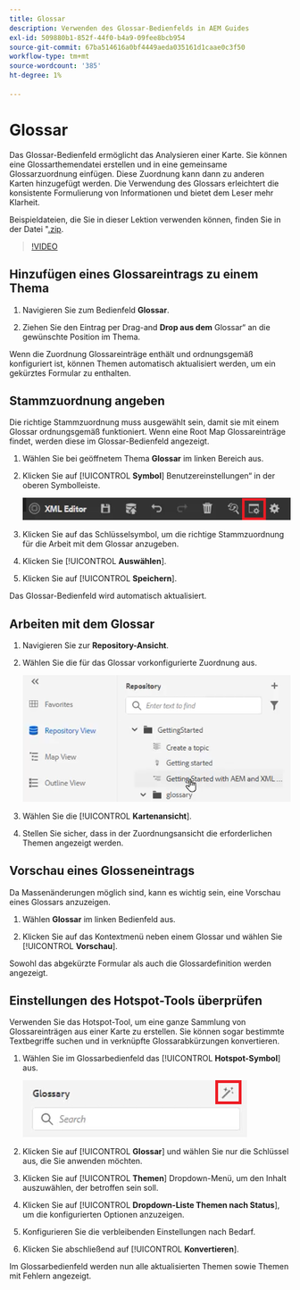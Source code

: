 ```yaml
---
title: Glossar
description: Verwenden des Glossar-Bedienfelds in AEM Guides
exl-id: 509880b1-852f-44f0-b4a9-09fee8bcb954
source-git-commit: 67ba514616a0bf4449aeda035161d1caae0c3f50
workflow-type: tm+mt
source-wordcount: '385'
ht-degree: 1%

---
```


# Glossar

Das Glossar-Bedienfeld ermöglicht das Analysieren einer Karte. Sie können eine Glossarthemendatei erstellen und in eine gemeinsame Glossarzuordnung einfügen. Diese Zuordnung kann dann zu anderen Karten hinzugefügt werden. Die Verwendung des Glossars erleichtert die konsistente Formulierung von Informationen und bietet dem Leser mehr Klarheit.

Beispieldateien, die Sie in dieser Lektion verwenden können, finden Sie in der Datei &quot;[.zip](assets/glossary.zip).

>[!VIDEO](https://video.tv.adobe.com/v/342765?quality=12&learn=on)

## Hinzufügen eines Glossareintrags zu einem Thema

1. Navigieren Sie zum Bedienfeld **Glossar**.

1. Ziehen Sie den Eintrag per Drag-and **Drop aus dem** Glossar“ an die gewünschte Position im Thema.

Wenn die Zuordnung Glossareinträge enthält und ordnungsgemäß konfiguriert ist, können Themen automatisch aktualisiert werden, um ein gekürztes Formular zu enthalten.

## Stammzuordnung angeben

Die richtige Stammzuordnung muss ausgewählt sein, damit sie mit einem Glossar ordnungsgemäß funktioniert. Wenn eine Root Map Glossareinträge findet, werden diese im Glossar-Bedienfeld angezeigt.

1. Wählen Sie bei geöffnetem Thema **Glossar** im linken Bereich aus.

1. Klicken Sie auf [!UICONTROL **Symbol**] Benutzereinstellungen“ in der oberen Symbolleiste.

   ![Symbol für Benutzereinstellungen](images/reuse/user-prefs-icon.png)

1. Klicken Sie auf das Schlüsselsymbol, um die richtige Stammzuordnung für die Arbeit mit dem Glossar anzugeben.

1. Klicken Sie [!UICONTROL **Auswählen**].

1. Klicken Sie auf [!UICONTROL **Speichern**].

Das Glossar-Bedienfeld wird automatisch aktualisiert.

## Arbeiten mit dem Glossar

1. Navigieren Sie zur **Repository-Ansicht**.

1. Wählen Sie die für das Glossar vorkonfigurierte Zuordnung aus.

   ![Zuordnungssymbol vor der Konfiguration](images/lesson-10/preconfig-map.png)

1. Wählen Sie die [!UICONTROL **Kartenansicht**].

1. Stellen Sie sicher, dass in der Zuordnungsansicht die erforderlichen Themen angezeigt werden.

## Vorschau eines Glosseneintrags

Da Massenänderungen möglich sind, kann es wichtig sein, eine Vorschau eines Glossars anzuzeigen.

1. Wählen **Glossar** im linken Bedienfeld aus.

1. Klicken Sie auf das Kontextmenü neben einem Glossar und wählen Sie [!UICONTROL **Vorschau**].

Sowohl das abgekürzte Formular als auch die Glossardefinition werden angezeigt.

## Einstellungen des Hotspot-Tools überprüfen

Verwenden Sie das Hotspot-Tool, um eine ganze Sammlung von Glossareinträgen aus einer Karte zu erstellen. Sie können sogar bestimmte Textbegriffe suchen und in verknüpfte Glossarabkürzungen konvertieren.

1. Wählen Sie im Glossarbedienfeld das [!UICONTROL **Hotspot-Symbol**] aus.

   ![Hotspot-Symbol](images/lesson-10/hotspot-icon.png)

1. Klicken Sie auf [!UICONTROL **Glossar**] und wählen Sie nur die Schlüssel aus, die Sie anwenden möchten.

1. Klicken Sie auf [!UICONTROL **Themen**] Dropdown-Menü, um den Inhalt auszuwählen, der betroffen sein soll.

1. Klicken Sie auf [!UICONTROL **Dropdown-Liste Themen nach Status**], um die konfigurierten Optionen anzuzeigen.

1. Konfigurieren Sie die verbleibenden Einstellungen nach Bedarf.

1. Klicken Sie abschließend auf [!UICONTROL **Konvertieren**].

Im Glossarbedienfeld werden nun alle aktualisierten Themen sowie Themen mit Fehlern angezeigt.
